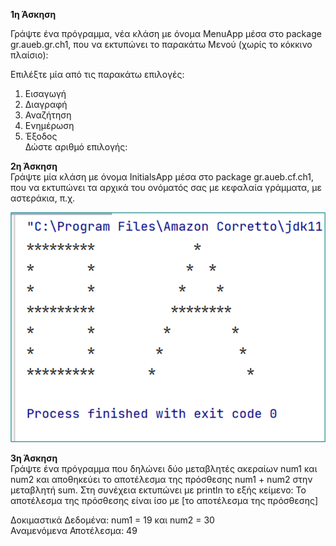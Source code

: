 **1η Άσκηση**

Γράψτε ένα πρόγραμμα, νέα κλάση με όνομα MenuApp μέσα στο package gr.aueb.gr.ch1, που να εκτυπώνει το παρακάτω Μενού (χωρίς το κόκκινο πλαίσιο):

Επιλέξτε μία από τις παρακάτω επιλογές:
1. Εισαγωγή
2. Διαγραφή
3. Αναζήτηση
4. Ενημέρωση
5. Έξοδος  
   Δώστε αριθμό επιλογής:

**2η Άσκηση**  
Γράψτε μία κλάση με όνομα InitialsApp μέσα στο package gr.aueb.cf.ch1, που να εκτυπώνει τα αρχικά του ονόματός σας με κεφαλαία γράμματα, με αστεράκια, π.χ.  

![img.png](img.png)

**3η Άσκηση**  
Γράψτε ένα πρόγραμμα που δηλώνει δύο μεταβλητές ακεραίων num1 και num2 και αποθηκεύει το αποτέλεσμα της πρόσθεσης num1 + num2 στην μεταβλητή sum. Στη συνέχεια εκτυπώνει με println το εξής κείμενο: Το αποτέλεσμα της πρόσθεσης είναι ίσο με [το αποτέλεσμα της πρόσθεσης]  

Δοκιμαστικά Δεδομένα: 
num1 = 19 και num2 = 30  
Αναμενόμενα Αποτέλεσμα: 49
